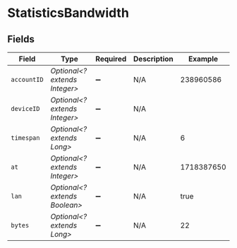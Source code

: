 # StatisticsBandwidth


## Fields

| Field                         | Type                          | Required                      | Description                   | Example                       |
| ----------------------------- | ----------------------------- | ----------------------------- | ----------------------------- | ----------------------------- |
| `accountID`                   | *Optional<? extends Integer>* | :heavy_minus_sign:            | N/A                           | 238960586                     |
| `deviceID`                    | *Optional<? extends Integer>* | :heavy_minus_sign:            | N/A                           |                               |
| `timespan`                    | *Optional<? extends Long>*    | :heavy_minus_sign:            | N/A                           | 6                             |
| `at`                          | *Optional<? extends Integer>* | :heavy_minus_sign:            | N/A                           | 1718387650                    |
| `lan`                         | *Optional<? extends Boolean>* | :heavy_minus_sign:            | N/A                           | true                          |
| `bytes`                       | *Optional<? extends Long>*    | :heavy_minus_sign:            | N/A                           | 22                            |